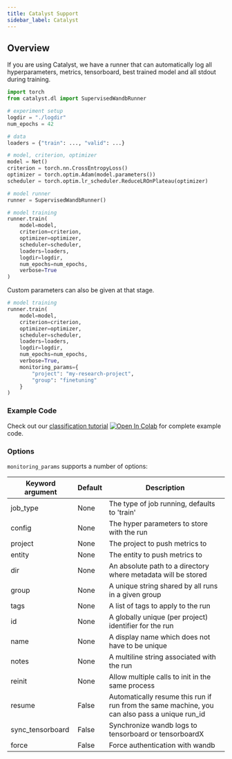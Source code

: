 ```yaml
---
title: Catalyst Support
sidebar_label: Catalyst
---
```


## Overview

If you are using Catalyst, 
we have a runner that can automatically log all hyperparameters, 
metrics, tensorboard, best trained model and all stdout during training.

```python
import torch
from catalyst.dl import SupervisedWandbRunner

# experiment setup
logdir = "./logdir"
num_epochs = 42

# data
loaders = {"train": ..., "valid": ...}

# model, criterion, optimizer
model = Net()
criterion = torch.nn.CrossEntropyLoss()
optimizer = torch.optim.Adam(model.parameters())
scheduler = torch.optim.lr_scheduler.ReduceLROnPlateau(optimizer)

# model runner
runner = SupervisedWandbRunner()

# model training
runner.train(
    model=model,
    criterion=criterion,
    optimizer=optimizer,
    scheduler=scheduler,
    loaders=loaders,
    logdir=logdir,
    num_epochs=num_epochs,
    verbose=True
)
```

Custom parameters can also be given at that stage.

```python
# model training
runner.train(
    model=model,
    criterion=criterion,
    optimizer=optimizer,
    scheduler=scheduler,
    loaders=loaders,
    logdir=logdir,
    num_epochs=num_epochs,
    verbose=True,
    monitoring_params={
        "project": "my-research-project",
        "group": "finetuning"
    }
)
```

### Example Code 

Check out our [classification tutorial](https://github.com/catalyst-team/catalyst/blob/master/examples/notebooks/classification-tutorial-wandb.ipynb) [![Open In Colab](https://colab.research.google.com/assets/colab-badge.svg)](https://colab.research.google.com/github/catalyst-team/catalyst/blob/master/examples/notebooks/classification-tutorial-wandb.ipynb) for complete example code.


### Options

`monitoring_params` supports a number of options:

| Keyword argument | Default   | Description                                                                                              |
| ---------------- | --------- | -------------------------------------------------------------------------------------------------------- |
| job_type         | None      | The type of job running, defaults to 'train'
| config           | None      | The hyper parameters to store with the run
| project          | None      | The project to push metrics to
| entity           | None      | The entity to push metrics to
| dir              | None      | An absolute path to a directory where metadata will be stored
| group            | None      | A unique string shared by all runs in a given group
| tags             | None      | A list of tags to apply to the run
| id               | None      | A globally unique (per project) identifier for the run
| name             | None      | A display name which does not have to be unique
| notes            | None      | A multiline string associated with the run
| reinit           | None      | Allow multiple calls to init in the same process
| resume           | False     | Automatically resume this run if run from the same machine, you can also pass a unique run_id
| sync_tensorboard | False     | Synchronize wandb logs to tensorboard or tensorboardX
| force            | False     | Force authentication with wandb
